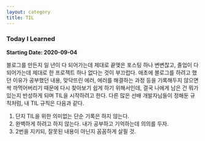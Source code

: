 ```yaml
---
layout: category
title: TIL
---
```

### Today I Learned

<b> Starting Date: 2020-09-04 </b>

블로그를 만든지 일 년이 다 되어가는데 제대로 끝맺은 포스팅 하나 변변찮고, 졸업이 다 되어가는데 제대로 한 프로젝트 하나 없다는 것이 부끄럽다.
애초에 블로그를 하려고 했던 이유가 공부했던 내용, 맞닥뜨린 에러, 에러를 해결하는 과정 등을 기록해두지 않으면 싹 까먹어버리기 때문에 다시 찾아보기 쉽게 하기 위해서인데, 결국 나에게 남은 건 뭐가 있는지 반성하게 되며 TIL을 시작하려고 한다.
다른 많은 선배 개발자님들이 정해둔 규칙처럼, 내 TIL 규칙은 다음과 같다.
1. 단지 TIL을 위한 의미없는 단순 기록은 하지 않는다.
2. 완벽하게 하려고 하지 않는다. 내가 공부하고 기억하는데 의의를 두자.
3. 2번을 지키되, 잘못된 내용이 아닌지 꼼꼼하게 살필 것.
